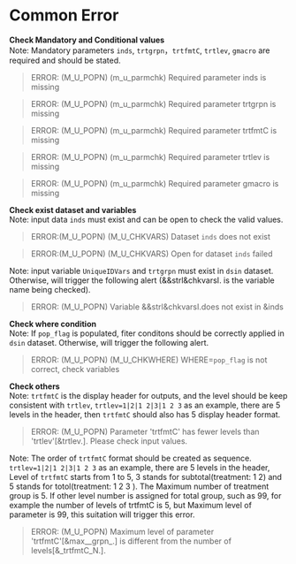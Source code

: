 # Common Error
**Check Mandatory and Conditional values**<br>
Note: Mandatory parameters `inds`, `trtgrpn`，`trtfmtC`, `trtlev`, `gmacro` are required and should be stated.<br>
>ERROR: (M_U_POPN) (m_u_parmchk) Required parameter inds is missing<br>

>ERROR: (M_U_POPN) (m_u_parmchk) Required parameter trtgrpn is missing<br>

>ERROR: (M_U_POPN) (m_u_parmchk) Required parameter trtfmtC is missing<br>

>ERROR: (M_U_POPN) (m_u_parmchk) Required parameter trtlev is missing<br>
 
>ERROR: (M_U_POPN) (m_u_parmchk) Required parameter gmacro is missing<br>

**Check exist dataset and variables**<br>
Note: input data `inds` must exist and can be open to check the valid values.<br>
>ERROR:(M_U_POPN) (M_U_CHKVARS) Dataset `inds` does not exist<br>

>ERROR:(M_U_POPN) (M_U_CHKVARS) Open for dataset `inds` failed<br>

Note: input variable `UniqueIDVars` and `trtgrpn` must exist in `dsin` dataset. Otherwise, will trigger the following alert (&&strl&chkvarsI. is the variable name being checked). <br>
>ERROR: (M_U_POPN) Variable &&strl&chkvarsI.does not exist in &inds<br>

**Check where condition**<br>
Note: If `pop_flag` is populated, fiter conditons should be correctly applied in `dsin` dataset. Otherwise, will trigger the following alert. <br>
>ERROR: (M_U_POPN) (M_U_CHKWHERE)  WHERE=`pop_flag` is not correct, check variables<br>
  
**Check others**<br>
 Note: `trtfmtC` is the display header for outputs, and the level should be keep consistent with `trtlev`, `trtlev=1|2|1 2|3|1 2 3` as an example, there are 5 levels in the header, then `trtfmtC` should also has 5 display header format. <br>
>ERROR: (M_U_POPN) Parameter 'trtfmtC' has fewer levels than 'trtlev'[&trtlev.]. Please check input values.<br>

 Note: The order of `trtfmtC` format should be created as sequence. `trtlev=1|2|1 2|3|1 2 3` as an example, there are 5 levels in the header, Level of `trtfmtC` starts from 1 to 5, 3 stands for subtotal(treatment: 1 2) and 5 stands for totol(treatment: 1 2 3 ). The Maximum number of treatment group is 5. If other level number is assigned for total group, such as 99, for example the number of levels of trtfmtC is 5, but Maximum level of parameter is 99, this suitation will trigger this error.<br>
>ERROR: (M_U_POPN) Maximum level of parameter 'trtfmtC'[&max__grpn_.] is different from the number of levels[&_trtfmtC_N.].<br>

